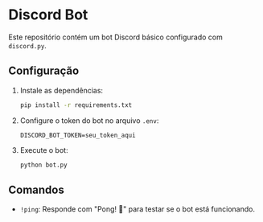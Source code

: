 # Discord Bot

Este repositório contém um bot Discord básico configurado com `discord.py`.

## Configuração

1. Instale as dependências:
   ```bash
   pip install -r requirements.txt
   ```

2. Configure o token do bot no arquivo `.env`:
   ```env
   DISCORD_BOT_TOKEN=seu_token_aqui
   ```

3. Execute o bot:
   ```bash
   python bot.py
   ```

## Comandos

- `!ping`: Responde com "Pong! 🏓" para testar se o bot está funcionando.
